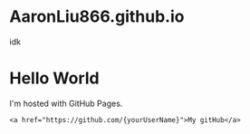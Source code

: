 # AaronLiu866.github.io
idk
<!DOCTYPE html>
<html>
<body>
<h1>Hello World</h1>
<p>I'm hosted with GitHub Pages.</p>
<div>

    <a href="https://github.com/{yourUserName}">My gitHub</a>

</div>
</body>
</html>
